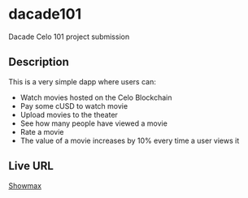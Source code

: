 # dacade101
Dacade Celo 101 project submission

## Description
This is a very simple dapp where users can:

- Watch movies hosted on the Celo Blockchain
- Pay some cUSD to watch movie 
- Upload movies to the theater
- See how many people have viewed a movie
- Rate a movie
- The value of a movie increases by 10% every time a user views it

## Live URL
[Showmax](https://hakfrancis.github.io/dacade101/)

